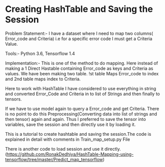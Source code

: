 # Creating HashTable and Saving the Session

Problem Statement:- I have a dataset where I need to map two columns( Error_code and Criteria) i.e
for a specific error code I must get a Criteria Value.

 Tools:- Python 3.6, Tensorflow 1.4

 Implementation:-
 This is one of the method to do mapping. Here instead of making a 1 Direct Hastable containing
 Error_code as keys and Criteria as values. We have been making two table. !st table Maps
 Error_code to index and 2nd table maps index to Criteria.

Here to work with HashTable I have considered to use everything in string and converted Error_Code
and Criteria in to list of Strings and then finally to tensors.

If we have to use model again to query a Error_code and get Criteria. There is no point to do this
Preprocessing(Converting data into list of strings and then tensor) again and again.
Thus I preferred to save the tensor into variables, save the session and then directly use it by
loading it.

This is a tutorial to create hashtable and saving the session.The code is explained in detail with comments in Train_map_setup.py File

There is another code  to load session and use it directly.(https://github.com/RonakDedhiya/HashTable-Mapping-using-tensorflow/tree/master/Predict_map_tensorflow)
